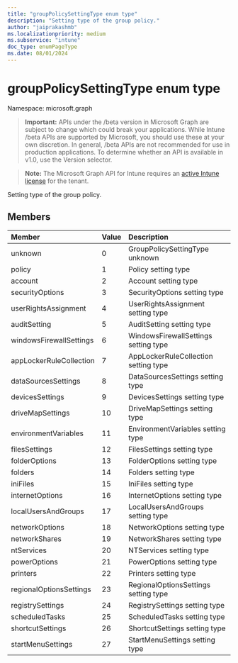 ```yaml
---
title: "groupPolicySettingType enum type"
description: "Setting type of the group policy."
author: "jaiprakashmb"
ms.localizationpriority: medium
ms.subservice: "intune"
doc_type: enumPageType
ms.date: 08/01/2024
---
```


# groupPolicySettingType enum type

Namespace: microsoft.graph

> **Important:** APIs under the /beta version in Microsoft Graph are subject to change which could break your applications. While Intune /beta APIs are supported by Microsoft, you should use these at your own discretion. In general, /beta APIs are not recommended for use in production applications. To determine whether an API is available in v1.0, use the Version selector.

> **Note:** The Microsoft Graph API for Intune requires an [active Intune license](https://go.microsoft.com/fwlink/?linkid=839381) for the tenant.

Setting type of the group policy.

## Members
|Member|Value|Description|
|:---|:---|:---|
|unknown|0|GroupPolicySettingType unknown|
|policy|1|Policy setting type|
|account|2|Account setting type|
|securityOptions|3|SecurityOptions setting type|
|userRightsAssignment|4|UserRightsAssignment setting type|
|auditSetting|5|AuditSetting setting type|
|windowsFirewallSettings|6|WindowsFirewallSettings setting type|
|appLockerRuleCollection|7|AppLockerRuleCollection setting type|
|dataSourcesSettings|8|DataSourcesSettings setting type|
|devicesSettings|9|DevicesSettings setting type|
|driveMapSettings|10|DriveMapSettings setting type|
|environmentVariables|11|EnvironmentVariables setting type|
|filesSettings|12|FilesSettings setting type|
|folderOptions|13|FolderOptions setting type|
|folders|14|Folders setting type|
|iniFiles|15|IniFiles setting type|
|internetOptions|16|InternetOptions setting type|
|localUsersAndGroups|17|LocalUsersAndGroups setting type|
|networkOptions|18|NetworkOptions setting type|
|networkShares|19|NetworkShares setting type|
|ntServices|20|NTServices setting type|
|powerOptions|21|PowerOptions setting type|
|printers|22|Printers setting type|
|regionalOptionsSettings|23|RegionalOptionsSettings setting type|
|registrySettings|24|RegistrySettings setting type|
|scheduledTasks|25|ScheduledTasks setting type|
|shortcutSettings|26|ShortcutSettings setting type|
|startMenuSettings|27|StartMenuSettings setting type|